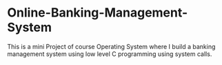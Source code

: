 # Online-Banking-Management-System
This is a mini Project of course Operating System where I build a banking management system using low level C programming using system calls.
